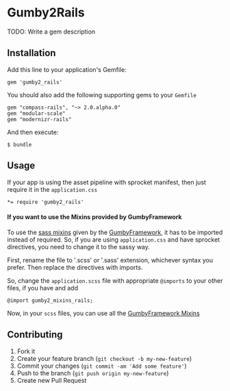 # Gumby2Rails

TODO: Write a gem description

## Installation

Add this line to your application's Gemfile:

    gem 'gumby2_rails'

You should also add the following supporting gems to your `Gemfile`

    gem "compass-rails", "~> 2.0.alpha.0"
    gem "modular-scale"
    gem "modernizr-rails"


And then execute:

    $ bundle

## Usage

If your app is using the asset pipeline with sprocket manifest, then just require it in the `application.css`

    *= require 'gumby2_rails'

#### If you want to use the Mixins provided by GumbyFramework

To use the [sass mixins](http://sass-lang.com/#mixins) given by the [GumbyFramework](http://gumbyframework.com/), it has to be imported instead of required.
So, if you are using `application.css` and have sprocket directives, you need to change it to the sassy way.

First, rename the file to '.scss' or '.sass' extension, whichever syntax you prefer.
Then replace the directives with imports.

So, change the `application.scss` file with appropriate `@imports` to your other files, if you have and add
    
    @import gumby2_mixins_rails;

Now, in your `scss` files, you can use all the [GumbyFramework Mixins](http://gumbyframework.com/docs/mixins/)

## Contributing

1. Fork it
2. Create your feature branch (`git checkout -b my-new-feature`)
3. Commit your changes (`git commit -am 'Add some feature'`)
4. Push to the branch (`git push origin my-new-feature`)
5. Create new Pull Request
